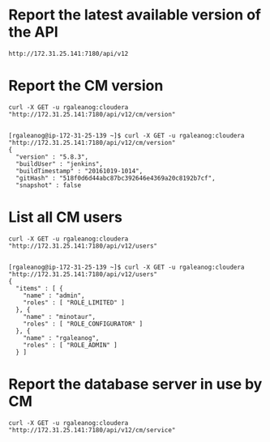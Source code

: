 

# Report the latest available version of the API
```
http://172.31.25.141:7180/api/v12
```

# Report the CM version
```
curl -X GET -u rgaleanog:cloudera "http://172.31.25.141:7180/api/v12/cm/version"


[rgaleanog@ip-172-31-25-139 ~]$ curl -X GET -u rgaleanog:cloudera "http://172.31.25.141:7180/api/v12/cm/version"
{
  "version" : "5.8.3",
  "buildUser" : "jenkins",
  "buildTimestamp" : "20161019-1014",
  "gitHash" : "518f0d6d44abc87bc392646e4369a20c8192b7cf",
  "snapshot" : false
```

# List all CM users
```
curl -X GET -u rgaleanog:cloudera "http://172.31.25.141:7180/api/v12/users"


[rgaleanog@ip-172-31-25-139 ~]$ curl -X GET -u rgaleanog:cloudera "http://172.31.25.141:7180/api/v12/users"
{
  "items" : [ {
    "name" : "admin",
    "roles" : [ "ROLE_LIMITED" ]
  }, {
    "name" : "minotaur",
    "roles" : [ "ROLE_CONFIGURATOR" ]
  }, {
    "name" : "rgaleanog",
    "roles" : [ "ROLE_ADMIN" ]
  } ]
```

# Report the database server in use by CM
```
curl -X GET -u rgaleanog:cloudera "http://172.31.25.141:7180/api/v12/cm/service"
```
